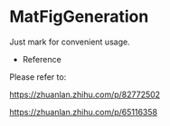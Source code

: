 # MatFigGeneration
Just mark for convenient usage.

* Reference

Please refer to:

https://zhuanlan.zhihu.com/p/82772502

https://zhuanlan.zhihu.com/p/65116358
